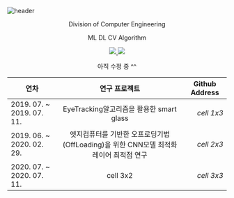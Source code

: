 ![header](https://capsule-render.vercel.app/api?type=waving&color=auto&height=300&section=header&text=Duhyeuk%20Chang&fontSize=90&animation=fadeIn&fontAlignY=38&desc=Proile%20CV%20&descAlignY=51&descAlign=62)
<p align='center'> Division of Computer Engineering </p>
<p align='center'> ML DL CV Algorithm </p>
<p align='center'>
  <a href="https://github.com/kyechan99/capsule-render/labels/Idea">
    <img src="https://img.shields.io/badge/IDEA%20ISSUE%20-%23F7DF1E.svg?&style=for-the-badge&&logoColor=white"/>
  </a>
  <a href="#demo">
    <img src="https://img.shields.io/badge/DEMO%20-%234FC08D.svg?&style=for-the-badge&&logoColor=white"/>
  </a>

  <p align='center'> 아직 수정 중 ^^ </p>
</p>

|  <center> 연차 </center> |  <center> 연구 프로젝트 </center> |  <center> Github Address </center> |
|:--------|:--------:|--------:|
| 2019. 07. ~ 2019. 07. 11. | <center> EyeTracking알고리즘을 활용한 smart glass </center> |*cell 1x3* |
| 2019. 06. ~ 2020. 02. 29. | <center> 엣지컴퓨터를 기반한 오프로딩기법(OffLoading)을 위한 CNN모델 최적화 레이어 최적점 연구 </center> |*cell 2x3* |
| 2020. 07. ~ 2020. 07. 11. | <center>cell 3x2 </center> |*cell 3x3* |
